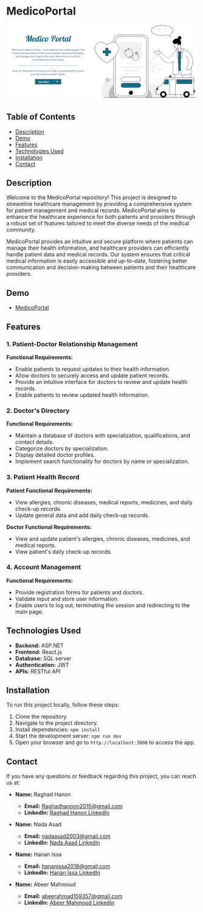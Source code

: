 # MedicoPortal

<img src="https://github.com/RaghadHanon/MedicoPortal/blob/master/public/medicoportal.PNG" alt="Introduction Image" width="1000">

## Table of Contents

- [Description](#description)
- [Demo](#demo)
- [Features](#features)
- [Technologies Used](#technologies-used)
- [Installation](#installation)
- [Contact](#contact)

## Description

Welcome to the MedicoPortal repository! This project is designed to streamline healthcare management by providing a comprehensive system for patient management and medical records. MedicoPortal aims to enhance the healthcare experience for both patients and providers through a robust set of features tailored to meet the diverse needs of the medical community.

MedicoPortal provides an intuitive and secure platform where patients can manage their health information, and healthcare providers can efficiently handle patient data and medical records. Our system ensures that critical medical information is easily accessible and up-to-date, fostering better communication and decision-making between patients and their healthcare providers.

## Demo

- [MedicoPortal](https://softwareproject-w3yf.onrender.com/)

## Features

### 1. Patient-Doctor Relationship Management

**Functional Requirements:**
- Enable patients to request updates to their health information.
- Allow doctors to securely access and update patient records.
- Provide an intuitive interface for doctors to review and update health records.
- Enable patients to review updated health information.

### 2. Doctor's Directory

**Functional Requirements:**
- Maintain a database of doctors with specialization, qualifications, and contact details.
- Categorize doctors by specialization.
- Display detailed doctor profiles.
- Implement search functionality for doctors by name or specialization.

### 3. Patient Health Record

**Patient Functional Requirements:**
- View allergies, chronic diseases, medical reports, medicines, and daily check-up records.
- Update general data and add daily check-up records.

**Doctor Functional Requirements:**
- View and update patient's allergies, chronic diseases, medicines, and medical reports.
- View patient's daily check-up records.

### 4. Account Management

**Functional Requirements:**
- Provide registration forms for patients and doctors.
- Validate input and store user information.
- Enable users to log out, terminating the session and redirecting to the main page.


## Technologies Used

- **Backend:** ASP.NET 
- **Frontend:** React.js
- **Database:** SQL server
- **Authentication:** JWT
- **APIs:** RESTful API


## Installation

To run this project locally, follow these steps:

1. Clone the repository
2. Navigate to the project directory.
3. Install dependencies: `npm install`
4. Start the development server: `npm run dev`
5. Open your browser and go to `http://localhost:3000` to access the app.


## Contact

If you have any questions or feedback regarding this project, you can reach us at:

- **Name:** Raghad Hanon
  - **Email:** Raghadhanoon2015@gmail.com
  - **LinkedIn:** [Raghad Hanon LinkedIn](https://www.linkedin.com/in/raghad-hanon/)

- **Name:** Nada Asad
  - **Email:** nadaasad2003@gmail.com
  - **LinkedIn:** [Nada Asad LinkedIn](https://www.linkedin.com/in/nada-asad-602683235/)

- **Name:** Hanan Issa
  - **Email:** hananissa2018@gmail.com
  - **LinkedIn:** [Hanan Issa LinkedIn](https://www.linkedin.com/in/hanan-issa-045898235/)

- **Name:** Abeer Mahmoud
  - **Email:** abeerahmad159357@gmail.com
  - **LinkedIn:** [Abeer Mahmoud LinkedIn](https://www.linkedin.com/in/abeer-ahmad-bb2339239/)
